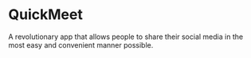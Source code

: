 # QuickMeet
A revolutionary app that allows people to share their social media in the most easy and convenient manner possible.
